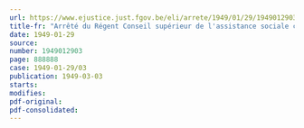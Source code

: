 ```yaml
---
url: https://www.ejustice.just.fgov.be/eli/arrete/1949/01/29/1949012903/justel
title-fr: "Arrêté du Régent Conseil supérieur de l'assistance sociale coloniale. Nominations"
date: 1949-01-29
source:
number: 1949012903
page: 888888
case: 1949-01-29/03
publication: 1949-03-03
starts:
modifies:
pdf-original:
pdf-consolidated:
---
```


